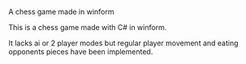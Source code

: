 A chess game made in winform

This is a chess game made with C# in winform.

It lacks ai or 2 player modes but regular player movement and eating opponents
pieces have been implemented.
